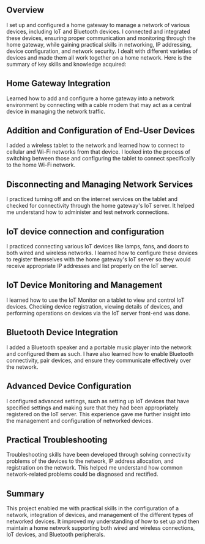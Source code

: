 Overview
-
I set up and configured a home gateway to manage a network of various devices, including IoT and Bluetooth devices. I connected and integrated these devices, ensuring proper communication and monitoring through the home gateway, while gaining practical skills in networking, IP addressing, device configuration, and network security. I dealt with different varieties of devices and made them all work together on a home network. Here is the summary of key skills and knowledge acquired:

Home Gateway Integration
-

Learned how to add and configure a home gateway into a network environment by connecting with a cable modem that may act as a central device in managing the network traffic.

Addition and Configuration of End-User Devices
-

I added a wireless tablet to the network and learned how to connect to cellular and Wi-Fi networks from that device. I looked into the process of switching between those and configuring the tablet to connect specifically to the home Wi-Fi network.

Disconnecting and Managing Network Services
-

I practiced turning off and on the internet services on the tablet and checked for connectivity through the home gateway's IoT server. It helped me understand how to administer and test network connections.

IoT device connection and configuration
-

I practiced connecting various IoT devices like lamps, fans, and doors to both wired and wireless networks. I learned how to configure these devices to register themselves with the home gateway's IoT server so they would receive appropriate IP addresses and list properly on the IoT server.

IoT Device Monitoring and Management
-

I learned how to use the IoT Monitor on a tablet to view and control IoT devices. Checking device registration, viewing details of devices, and performing operations on devices via the IoT server front-end was done. 

Bluetooth Device Integration
-

I added a Bluetooth speaker and a portable music player into the network and configured them as such. I have also learned how to enable Bluetooth connectivity, pair devices, and ensure they communicate effectively over the network.

Advanced Device Configuration
-

I configured advanced settings, such as setting up IoT devices that have specified settings and making sure that they had been appropriately registered on the IoT server. This experience gave me further insight into the management and configuration of networked devices.

Practical Troubleshooting
-

Troubleshooting skills have been developed through solving connectivity problems of the devices to the network, IP address allocation, and registration on the network. This helped me understand how common network-related problems could be diagnosed and rectified.

Summary
-

This project enabled me with practical skills in the configuration of a network, integration of devices, and management of the different types of networked devices. It improved my understanding of how to set up and then maintain a home network supporting both wired and wireless connections, IoT devices, and Bluetooth peripherals.

